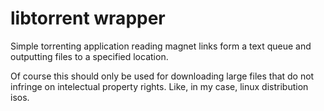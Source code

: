 # libtorrent wrapper

Simple torrenting application reading magnet links form a text queue and outputting files to a specified location.

Of course this should only be used for downloading large files that do not infringe on intelectual property rights. Like, in my case, linux distribution isos.
